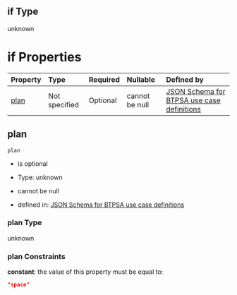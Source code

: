 ## if Type

unknown

# if Properties

| Property      | Type          | Required | Nullable       | Defined by                                                                                                                                                                                                                                    |
| :------------ | :------------ | :------- | :------------- | :-------------------------------------------------------------------------------------------------------------------------------------------------------------------------------------------------------------------------------------------- |
| [plan](#plan) | Not specified | Optional | cannot be null | [JSON Schema for BTPSA use case definitions](btpsa-usecase-properties-services-items-allof-1-then-allof-119-then-allof-3-if-properties-plan.md "undefined#/properties/services/items/allOf/1/then/allOf/119/then/allOf/3/if/properties/plan") |

## plan



`plan`

*   is optional

*   Type: unknown

*   cannot be null

*   defined in: [JSON Schema for BTPSA use case definitions](btpsa-usecase-properties-services-items-allof-1-then-allof-119-then-allof-3-if-properties-plan.md "undefined#/properties/services/items/allOf/1/then/allOf/119/then/allOf/3/if/properties/plan")

### plan Type

unknown

### plan Constraints

**constant**: the value of this property must be equal to:

```json
"space"
```
